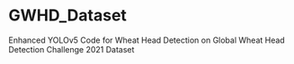 # GWHD_Dataset
Enhanced YOLOv5 Code for Wheat Head Detection on Global Wheat Head Detection Challenge 2021 Dataset
